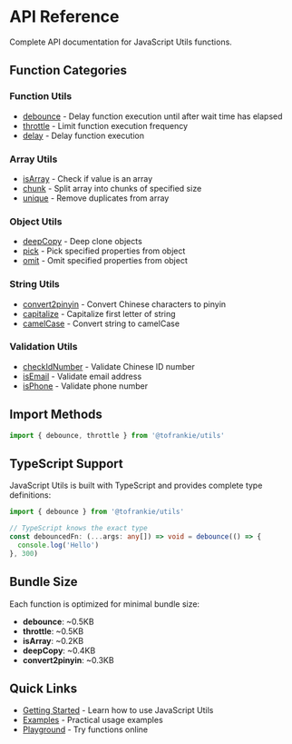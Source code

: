 # API Reference

Complete API documentation for JavaScript Utils functions.

## Function Categories

### Function Utils

- [debounce](/en/api/functions/debounce) - Delay function execution until after wait time has elapsed
- [throttle](/en/api/functions/throttle) - Limit function execution frequency
- [delay](/en/api/functions/delay) - Delay function execution

### Array Utils

- [isArray](/en/api/array#isarray) - Check if value is an array
- [chunk](/en/api/array#chunk) - Split array into chunks of specified size
- [unique](/en/api/array#unique) - Remove duplicates from array

### Object Utils

- [deepCopy](/en/api/object#deepcopy) - Deep clone objects
- [pick](/en/api/object#pick) - Pick specified properties from object
- [omit](/en/api/object#omit) - Omit specified properties from object

### String Utils

- [convert2pinyin](/en/api/string#convert2pinyin) - Convert Chinese characters to pinyin
- [capitalize](/en/api/string#capitalize) - Capitalize first letter of string
- [camelCase](/en/api/string#camelcase) - Convert string to camelCase

### Validation Utils

- [checkIdNumber](/en/api/validation#checkidnumber) - Validate Chinese ID number
- [isEmail](/en/api/validation#isemail) - Validate email address
- [isPhone](/en/api/validation#isphone) - Validate phone number

## Import Methods

```typescript
import { debounce, throttle } from '@tofrankie/utils'
```

## TypeScript Support

JavaScript Utils is built with TypeScript and provides complete type definitions:

```typescript
import { debounce } from '@tofrankie/utils'

// TypeScript knows the exact type
const debouncedFn: (...args: any[]) => void = debounce(() => {
  console.log('Hello')
}, 300)
```

## Bundle Size

Each function is optimized for minimal bundle size:

- **debounce**: ~0.5KB
- **throttle**: ~0.5KB
- **isArray**: ~0.2KB
- **deepCopy**: ~0.4KB
- **convert2pinyin**: ~0.3KB

## Quick Links

- [Getting Started](/en/guide/getting-started) - Learn how to use JavaScript Utils
- [Examples](/en/guide/examples) - Practical usage examples
- [Playground](/en/playground/) - Try functions online
